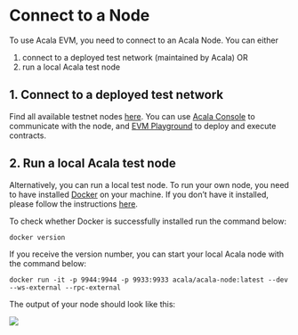 # Connect to a Node

To use Acala EVM, you need to connect to an Acala Node. You can either

1. connect to a deployed test network \(maintained by Acala\) OR
2. run a local Acala test node

## **1. Connect to a deployed test network**

Find all available testnet nodes [here](https://wiki.acala.network/learn/get-started/public-nodes#mandala-test-network-nodes). You can use [Acala Console](acala-console.md) to communicate with the node, and [EVM Playground](evm-playground.md) to deploy and execute contracts.

## **2. Run a local Acala test node**

Alternatively, you can run a local test node. To run your own node, you need to have installed [Docker](https://www.docker.com/) on your machine. If you don’t have it installed, please follow the instructions [here](https://docs.docker.com/get-docker/).

To check whether Docker is successfully installed run the command below:

```text
docker version
```

If you receive the version number, you can start your local Acala node with the command below:

```text
docker run -it -p 9944:9944 -p 9933:9933 acala/acala-node:latest --dev --ws-external --rpc-external
```

The output of your node should look like this:

![](https://i.imgur.com/EyryyFs.png)

